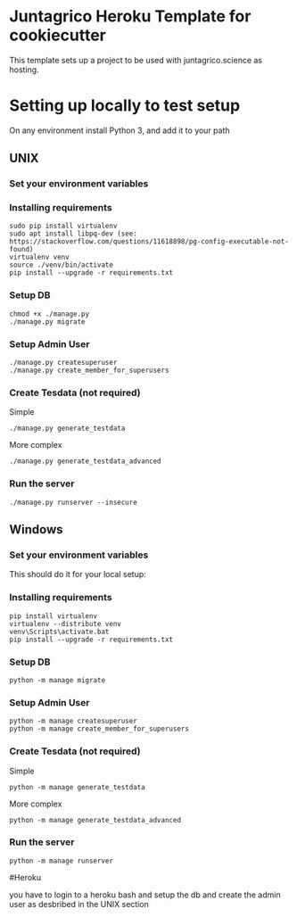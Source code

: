 Juntagrico Heroku Template for cookiecutter
===========

This template sets up a project to be used with juntagrico.science as hosting.

# Setting up locally to test setup

On any environment install Python 3, and add it to your path

## UNIX

### Set your environment variables


### Installing requirements

    sudo pip install virtualenv
    sudo apt install libpq-dev (see: https://stackoverflow.com/questions/11618898/pg-config-executable-not-found)
    virtualenv venv
    source ./venv/bin/activate
    pip install --upgrade -r requirements.txt

### Setup DB

    chmod +x ./manage.py
    ./manage.py migrate
    
### Setup Admin User

    ./manage.py createsuperuser
    ./manage.py create_member_for_superusers
    
### Create Tesdata (not required)

Simple

    ./manage.py generate_testdata

More complex

    ./manage.py generate_testdata_advanced
    
### Run the server

    ./manage.py runserver --insecure

## Windows

### Set your environment variables

This should do it for your local setup:


### Installing requirements

    pip install virtualenv
    virtualenv --distribute venv
    venv\Scripts\activate.bat
    pip install --upgrade -r requirements.txt

### Setup DB

    python -m manage migrate
    
### Setup Admin User

    python -m manage createsuperuser
    python -m manage create_member_for_superusers
    
### Create Tesdata (not required)

Simple

    python -m manage generate_testdata

More complex

    python -m manage generate_testdata_advanced
    
### Run the server

    python -m manage runserver
    
#Heroku

you have to login to a heroku bash and setup the db and create the admin user as desbribed in the UNIX section
    
    




